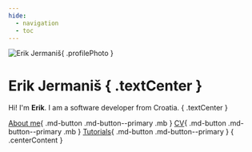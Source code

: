 ```yaml
---
hide:
  - navigation
  - toc
---
```


![Erik Jermaniš](https://www.gravatar.com/avatar/8adb258b68b980a1c20f40dbe4d950a1?s=200){ .profilePhoto }

# Erik Jermaniš { .textCenter }

Hi! I'm **Erik**. I am a software developer from Croatia.
{ .textCenter }

[About me](about.md){ .md-button .md-button--primary .mb }
[CV](CV.md){ .md-button .md-button--primary .mb }
[Tutorials](tutorials/index.md){ .md-button .md-button--primary }
{ .centerContent }
